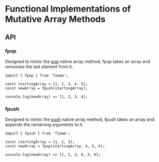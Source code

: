 # Functional Implementations of Mutative Array Methods

## API

### fpop

Designed to mimic the [pop](https://developer.mozilla.org/en-US/docs/Web/JavaScript/Reference/Global_Objects/Array/pop) native array method, fpop takes an array and remvoves the last element from it.


``````
import { fpop } from 'fimam';

const startingArray = [1, 2, 3, 4, 5];
const newArray = fpush(startingArray);

console.log(newArray) => [1, 2, 3, 4];
``````

### fpush

Designed to mimic the [push](https://developer.mozilla.org/en-US/docs/Web/JavaScript/Reference/Global_Objects/Array/push) native array method, fpush takes an array and appends the remaining arguments to it.

``````
import { fpush } from 'fimam';

const startingArray = [1, 2, 3];
const newArray = fpop(startingArray, 4, 5, 6);

console.log(newArray) => [1, 2, 3, 4, 5, 6];
``````
